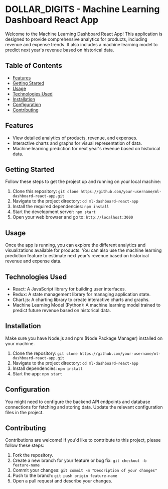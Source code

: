 # DOLLAR_DIGITS - Machine Learning Dashboard React App

Welcome to the Machine Learning Dashboard React App! This application is designed to provide comprehensive analytics for products, including revenue and expense trends. It also includes a machine learning model to predict next year's revenue based on historical data.

## Table of Contents
- [Features](#features)
- [Getting Started](#getting-started)
- [Usage](#usage)
- [Technologies Used](#technologies-used)
- [Installation](#installation)
- [Configuration](#configuration)
- [Contributing](#contributing)


## Features
- View detailed analytics of products, revenue, and expenses.
- Interactive charts and graphs for visual representation of data.
- Machine learning prediction for next year's revenue based on historical data.

## Getting Started
Follow these steps to get the project up and running on your local machine:

1. Clone this repository: `git clone https://github.com/your-username/ml-dashboard-react-app.git`
2. Navigate to the project directory: `cd ml-dashboard-react-app`
3. Install the required dependencies: `npm install`
4. Start the development server: `npm start`
5. Open your web browser and go to: `http://localhost:3000`

## Usage
Once the app is running, you can explore the different analytics and visualizations available for products. You can also use the machine learning prediction feature to estimate next year's revenue based on historical revenue and expense data.

## Technologies Used
- React: A JavaScript library for building user interfaces.
- Redux: A state management library for managing application state.
- Chart.js: A charting library to create interactive charts and graphs.
- Machine Learning Model (Python): A machine learning model trained to predict future revenue based on historical data.

## Installation
Make sure you have Node.js and npm (Node Package Manager) installed on your machine.

1. Clone the repository: `git clone https://github.com/your-username/ml-dashboard-react-app.git`
2. Navigate to the project directory: `cd ml-dashboard-react-app`
3. Install dependencies: `npm install`
4. Start the app: `npm start`

## Configuration
You might need to configure the backend API endpoints and database connections for fetching and storing data. Update the relevant configuration files in the project.

## Contributing
Contributions are welcome! If you'd like to contribute to this project, please follow these steps:
1. Fork the repository.
2. Create a new branch for your feature or bug fix: `git checkout -b feature-name`
3. Commit your changes: `git commit -m "Description of your changes"`
4. Push to the branch: `git push origin feature-name`
5. Open a pull request and describe your changes.

